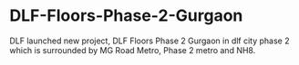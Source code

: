# DLF-Floors-Phase-2-Gurgaon
DLF launched new project, DLF Floors Phase 2 Gurgaon in dlf city phase 2 which is surrounded by MG Road Metro, Phase 2 metro and NH8.
